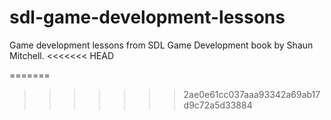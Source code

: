 # sdl-game-development-lessons
Game development lessons from SDL Game Development book by Shaun Mitchell.
<<<<<<< HEAD

=======
>>>>>>> 2ae0e61cc037aaa93342a69ab17d9c72a5d33884
